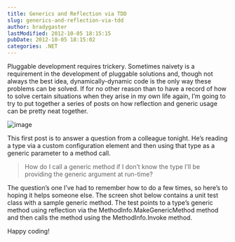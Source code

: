 ```yaml
---
title: Generics and Reflection via TDD
slug: generics-and-reflection-via-tdd
author: bradygaster
lastModified: 2012-10-05 18:15:15
pubDate: 2012-10-05 18:15:02
categories: .NET
---
```


<p>Pluggable development requires trickery. Sometimes naivety is a requirement in the development of pluggable solutions and, though not always the best idea, dynamically-dynamic code is the only way these problems can be solved. If for no other reason than
  to have a record of how to solve certain situations when they arise in my own life again, I&#x2019;m going to try to put together a series of posts on how reflection and generic usage can be pretty neat together.</p>
<p>
  <img src="/posts/generics-and-reflection-via-tdd/media/image_3.png" alt="image">
</p>
<p>This first post is to answer a question from a colleague tonight. He&#x2019;s reading a type via a custom configuration element and then using that type as a generic parameter to a method call.</p>
<blockquote>
  <p>How do I call a generic method if I don&#x2019;t know the type I&#x2019;ll be providing the generic argument at run-time?</p>
</blockquote>
<p>The question&#x2019;s one I&#x2019;ve had to remember how to do a few times, so here&#x2019;s to hoping it helps someone else. The screen shot below contains a unit test class with a sample generic method. The test points to a type&#x2019;s generic method using reflection via the
  <a>MethodInfo.MakeGenericMethod</a> <em></em>  method and then calls the method using the
  <a>MethodInfo.Invoke</a>  method.</p>
<p>Happy coding!</p>
